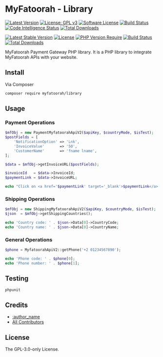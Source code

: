 # MyFatoorah - Library

[![Latest Version](https://img.shields.io/github/v/release/my-fatoorah/testLib.svg)](https://github.com/my-fatoorah/testLib/releases)
[![License: GPL v3](https://img.shields.io/badge/License-GPLv3-blue.svg)](https://www.gnu.org/licenses/gpl-3.0)
[![Software License](https://img.shields.io/badge/License-GPLv3-blue.svg)](https://www.gnu.org/licenses/gpl-3.0)
[![Build Status](https://scrutinizer-ci.com/g/my-fatoorah/testLib/badges/build.png?b=main)](https://scrutinizer-ci.com/g/my-fatoorah/testLib/build-status/main)
[![Code Intelligence Status](https://scrutinizer-ci.com/g/my-fatoorah/testLib/badges/code-intelligence.svg?b=main)](https://scrutinizer-ci.com/code-intelligence)
[![Total Downloads](http://poser.pugx.org/myfatoorah/lib-test/downloads)](https://packagist.org/packages/myfatoorah/lib-test)



[![Latest Stable Version](http://poser.pugx.org/myfatoorah/lib-test/v)](https://github.com/my-fatoorah/testLib/releases)
[![License](http://poser.pugx.org/myfatoorah/lib-test/license)](https://www.gnu.org/licenses/gpl-3.0)
[![PHP Version Require](http://poser.pugx.org/myfatoorah/lib-test/require/php)](https://packagist.org/packages/myfatoorah/lib-test)
[![Build Status](https://scrutinizer-ci.com/g/my-fatoorah/testLib/badges/build.png?b=main)](https://scrutinizer-ci.com/g/my-fatoorah/testLib/build-status/main)
[![Total Downloads](http://poser.pugx.org/myfatoorah/lib-test/downloads)](https://packagist.org/packages/myfatoorah/lib-test)

MyFatoorah Payment Gateway PHP library. It is a PHP library to integrate MyFatoorah APIs with your website.

## Install

Via Composer

``` bash
composer require myfatoorah/library
```

## Usage

### Payment Operations

``` php
$mfObj = new PaymentMyfatoorahApiV2($apiKey, $countryMode, $isTest);
$postFields = [
    'NotificationOption' => 'Lnk',
    'InvoiceValue'       => '50',
    'CustomerName'       => 'fname lname',
];

$data = $mfObj->getInvoiceURL($postFields);

$invoiceId   = $data->InvoiceId;
$paymentLink = $data->InvoiceURL;

echo "Click on <a href='$paymentLink' target='_blank'>$paymentLink</a> to pay with invoiceID $invoiceId.";

```

### Shipping Operations

``` php
$mfObj = new ShippingMyfatoorahApiV2($apiKey, $countryMode, $isTest);
$json  = $mfObj->getShippingCountries();

echo 'Country code: ' . $json->Data[0]->CountryCode;
echo 'Country name: ' . $json->Data[0]->CountryName;
```

### General Operations

``` php
$phone = MyfatoorahApiV2::getPhone('+2 01234567890');

echo 'Phone code: ' . $phone[0];
echo 'Phone number: ' . $phone[1];

```

## Testing

``` bash
phpunit
```

## Credits

- [:author_name](https://github.com/:author_username)
- [All Contributors](https://github.com/myfatoorah/:package_name/contributors)

## License

The GPL-3.0-only License.
